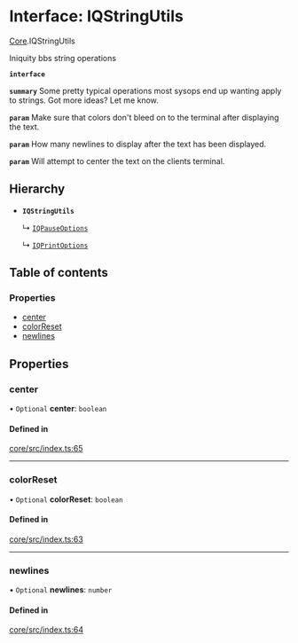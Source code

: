 # Interface: IQStringUtils

[Core](../modules/Core.md).IQStringUtils

Iniquity bbs string operations

**`interface`**

**`summary`** Some pretty typical operations most sysops end up wanting apply to strings. Got more ideas? Let me know.

**`param`** Make sure that colors don't bleed on to the terminal after displaying the text.

**`param`** How many newlines to display after the text has been displayed.

**`param`** Will attempt to center the text on the clients terminal.

## Hierarchy

- **`IQStringUtils`**

  ↳ [`IQPauseOptions`](Core.IQPauseOptions.md)

  ↳ [`IQPrintOptions`](Core.IQPrintOptions.md)

## Table of contents

### Properties

- [center](Core.IQStringUtils.md#center)
- [colorReset](Core.IQStringUtils.md#colorreset)
- [newlines](Core.IQStringUtils.md#newlines)

## Properties

### center

• `Optional` **center**: `boolean`

#### Defined in

[core/src/index.ts:65](https://github.com/iniquitybbs/iniquity/blob/f62c5c3/packages/core/src/index.ts#L65)

___

### colorReset

• `Optional` **colorReset**: `boolean`

#### Defined in

[core/src/index.ts:63](https://github.com/iniquitybbs/iniquity/blob/f62c5c3/packages/core/src/index.ts#L63)

___

### newlines

• `Optional` **newlines**: `number`

#### Defined in

[core/src/index.ts:64](https://github.com/iniquitybbs/iniquity/blob/f62c5c3/packages/core/src/index.ts#L64)
